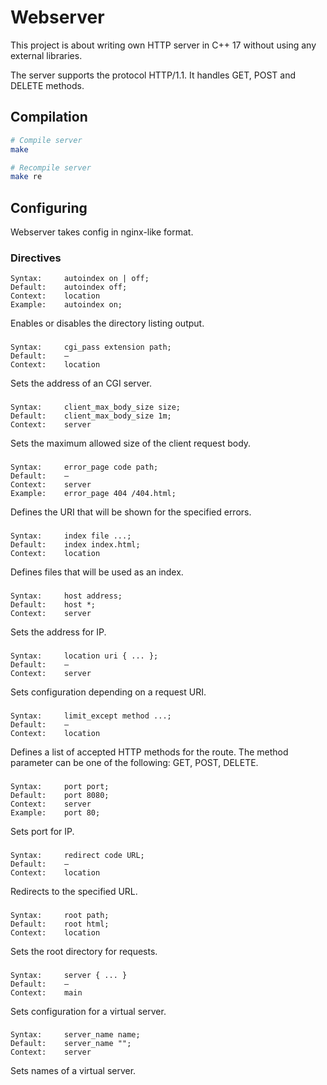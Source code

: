 # Webserver

This project is about writing own HTTP server in C++ 17 without using any external libraries.

The server supports the protocol HTTP/1.1. It handles GET, POST and DELETE methods.

## Compilation

```bash
# Compile server
make

# Recompile server
make re
```

## Configuring

Webserver takes config in nginx-like format.

### Directives

```
Syntax:     autoindex on | off;
Default:    autoindex off;
Context:    location
Example:    autoindex on;
```
Enables or disables the directory listing output.
###
```
Syntax:     cgi_pass extension path;
Default:    —
Context:    location
```
Sets the address of an CGI server.
###
```
Syntax:     client_max_body_size size;
Default:    client_max_body_size 1m;
Context:    server
```
Sets the maximum allowed size of the client request body.
###
```
Syntax:     error_page code path;
Default:    —
Context:    server
Example:    error_page 404 /404.html;
```
Defines the URI that will be shown for the specified errors.
###
```
Syntax:     index file ...;
Default:    index index.html;
Context:    location
```
Defines files that will be used as an index.
###
```
Syntax:     host address;
Default:    host *;
Context:    server
```
Sets the address for IP.
###
```
Syntax:     location uri { ... };
Default:    —
Context:    server
```
Sets configuration depending on a request URI.
###
```
Syntax:     limit_except method ...;
Default:    —
Context:    location
```
Defines a list of accepted HTTP methods for the route.
The method parameter can be one of the following: GET, POST, DELETE.
###
```
Syntax:     port port;
Default:    port 8080;
Context:    server
Example:    port 80;
```
Sets port for IP.
###
```
Syntax:     redirect code URL;
Default:    —
Context:    location
```
Redirects to the specified URL.
###
```
Syntax:     root path;
Default:    root html;
Context:    location
```
Sets the root directory for requests.
###
```
Syntax:     server { ... }
Default:    —
Context:    main
```
Sets configuration for a virtual server.
###
```
Syntax:     server_name name;
Default:    server_name "";
Context:    server
```
Sets names of a virtual server.
###
